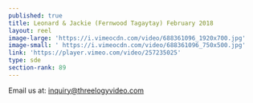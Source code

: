 ```yaml
---
published: true
title: Leonard & Jackie (Fernwood Tagaytay) February 2018
layout: reel
image-large: 'https://i.vimeocdn.com/video/688361096_1920x700.jpg'
image-small: ' https://i.vimeocdn.com/video/688361096_750x500.jpg'
link: 'https://player.vimeo.com/video/257235025'
type: sde
section-rank: 89
---
```

Email us at: inquiry@threelogyvideo.com